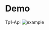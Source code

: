 # Demo
Tp1-Api
![example ](https://github.com/ClementJamelot/Demo/actions/workflows/main.yml/badge.svg)
